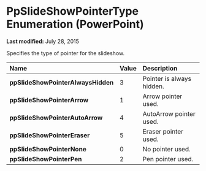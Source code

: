 
# PpSlideShowPointerType Enumeration (PowerPoint)

 **Last modified:** July 28, 2015

Specifies the type of pointer for the slideshow.


|**Name**|**Value**|**Description**|
|:-----|:-----|:-----|
| **ppSlideShowPointerAlwaysHidden**|3|Pointer is always hidden.|
| **ppSlideShowPointerArrow**|1|Arrow pointer used.|
| **ppSlideShowPointerAutoArrow**|4|AutoArrow pointer used.|
| **ppSlideShowPointerEraser**|5|Eraser pointer used.|
| **ppSlideShowPointerNone**|0|No pointer used.|
| **ppSlideShowPointerPen**|2|Pen pointer used.|
